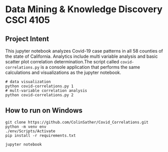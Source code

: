 # Data Mining & Knowledge Discovery CSCI 4105
## Project Intent

This jupyter notebook analyzes Covid-19 case patterns in all 58 counties of the state of California. Analytics include multi variable analysis and basic scatter plot correlation determination.The script called `covid-correlations.py` is a console application that performs the same calculations and visualizations as the jupyter notebook.

```
# data visualization
python covid-correlations.py 1
# mult-variable correlation analysis
python covid-correlations.py 2
```

## How to run on Windows
```
git clone https://github.com/ColinSather/Covid_Correlations.git
python -m venv env
./env/Scripts/Activate
pip install -r requirements.txt

jupyter notebook
```
